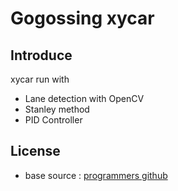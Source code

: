 # Gogossing xycar

## Introduce

xycar run with

- Lane detection with OpenCV
- Stanley method
- PID Controller

## License

- base source : [programmers github](https://github.com/prgrms-ad-devcourse/xycar_ws_PlanningControl/tree/main)
